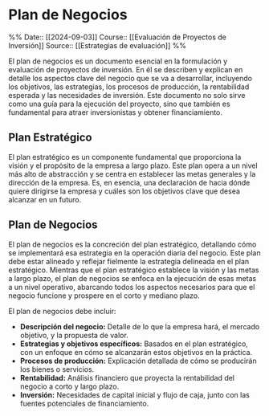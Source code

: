 # Plan de Negocios

%%
Date:: [[2024-09-03]]
Course:: [[Evaluación de Proyectos de Inversión]]
Source:: [[Estrategias de evaluación]]
%%

El plan de negocios es un documento esencial en la formulación y evaluación de proyectos de inversión. En él se describen y explican en detalle los aspectos clave del negocio que se va a desarrollar, incluyendo los objetivos, las estrategias, los procesos de producción, la rentabilidad esperada y las necesidades de inversión. Este documento no solo sirve como una guía para la ejecución del proyecto, sino que también es fundamental para atraer inversionistas y obtener financiamiento.

## Plan Estratégico

El plan estratégico es un componente fundamental que proporciona la visión y el propósito de la empresa a largo plazo. Este plan opera a un nivel más alto de abstracción y se centra en establecer las metas generales y la dirección de la empresa. Es, en esencia, una declaración de hacia dónde quiere dirigirse la empresa y cuáles son los objetivos clave que desea alcanzar en un futuro.

## Plan de Negocios

El plan de negocios es la concreción del plan estratégico, detallando cómo se implementará esa estrategia en la operación diaria del negocio. Este plan debe estar alineado y reflejar fielmente la estrategia delineada en el plan estratégico. Mientras que el plan estratégico establece la visión y las metas a largo plazo, el plan de negocios se enfoca en la ejecución de esas metas a un nivel operativo, abarcando todos los aspectos necesarios para que el negocio funcione y prospere en el corto y mediano plazo.

El plan de negocios debe incluir:
- **Descripción del negocio:** Detalle de lo que la empresa hará, el mercado objetivo, y la propuesta de valor.
- **Estrategias y objetivos específicos:** Basados en el plan estratégico, con un enfoque en cómo se alcanzarán estos objetivos en la práctica.
- **Procesos de producción:** Explicación detallada de cómo se producirán los bienes o servicios.
- **Rentabilidad:** Análisis financiero que proyecta la rentabilidad del negocio a corto y largo plazo.
- **Inversión:** Necesidades de capital inicial y flujo de caja, junto con las fuentes potenciales de financiamiento.

